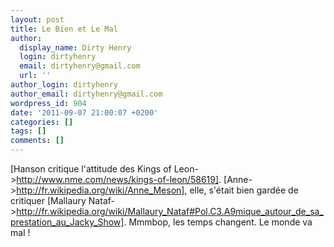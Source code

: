 ```yaml
---
layout: post
title: Le Bien et Le Mal
author:
  display_name: Dirty Henry
  login: dirtyhenry
  email: dirtyhenry@gmail.com
  url: ''
author_login: dirtyhenry
author_email: dirtyhenry@gmail.com
wordpress_id: 904
date: '2011-09-07 21:00:07 +0200'
categories: []
tags: []
comments: []
---
```

[Hanson critique l'attitude des Kings of Leon->http://www.nme.com/news/kings-of-leon/58619]. [Anne->http://fr.wikipedia.org/wiki/Anne_Meson], elle, s'était bien gardée de critiquer [Mallaury Nataf->http://fr.wikipedia.org/wiki/Mallaury_Nataf#Pol.C3.A9mique_autour_de_sa_prestation_au_Jacky_Show]. Mmmbop, les temps changent. Le monde va mal !

